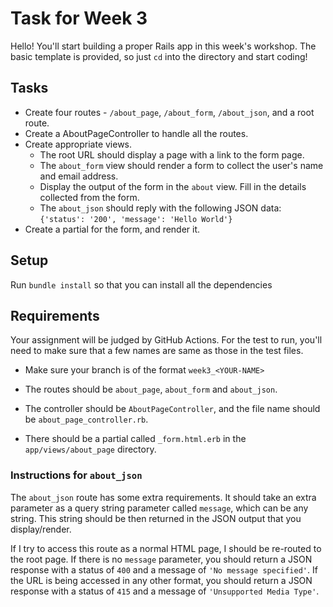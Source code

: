 # Task for Week 3

Hello! You'll start building a proper Rails app in this week's workshop. The basic template is provided, so just `cd` into the directory and start coding!

## Tasks

- Create four routes - `/about_page`, `/about_form`, `/about_json`, and a root route.
- Create a AboutPageController to handle all the routes.
- Create appropriate views.
    - The root URL should display a page with a link to the form page.
    - The `about_form` view should render a form to collect the user's name and email address.
    - Display the output of the form in the `about` view. Fill in the details collected from the form.
    - The `about_json` should reply with the following JSON data: `{'status': '200', 'message': 'Hello World'}`
- Create a partial for the form, and render it.

## Setup
Run `bundle install` so that you can install all the dependencies

## Requirements
Your assignment will be judged by GitHub Actions. For the test to run, you'll need to make sure that a few names are same as those in the test files.

- Make sure your branch is of the format `week3_<YOUR-NAME>`

- The routes should be `about_page`, `about_form` and `about_json`.
- The controller should be `AboutPageController`, and the file name should be `about_page_controller.rb`.
- There should be a partial called `_form.html.erb` in the `app/views/about_page` directory.

### Instructions for `about_json`
The `about_json` route has some extra requirements. It should take an extra parameter as a query string parameter called `message`, which can be any string. This string should be then returned in the JSON output that you display/render.

If I try to access this route as a normal HTML page, I should be re-routed to the root page.
If there is no `message` parameter, you should return a JSON response with a status of `400` and a message of `'No message specified'`.
If the URL is being accessed in any other format, you should return a JSON response with a status of `415` and a message of `'Unsupported Media Type'`.